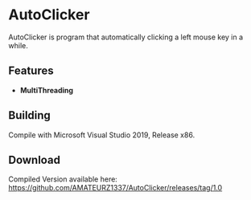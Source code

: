 # AutoClicker

AutoClicker is program that automatically clicking a left mouse key in a while.

## Features
* **MultiThreading**

## Building
Compile with Microsoft Visual Studio 2019, Release x86.

## Download
Compiled Version available here: 
https://github.com/AMATEURZ1337/AutoClicker/releases/tag/1.0

